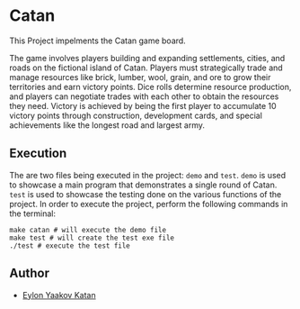 # Catan

This Project impelments the Catan game board.

The game involves players building and expanding settlements, cities, and roads on the fictional island of Catan. Players must strategically trade and manage resources like brick, lumber, wool, grain, and ore to grow their territories and earn victory points. Dice rolls determine resource production, and players can negotiate trades with each other to obtain the resources they need. Victory is achieved by being the first player to accumulate 10 victory points through construction, development cards, and special achievements like the longest road and largest army.

## Execution

The are two files being executed in the project: `demo` and `test`.
`demo` is used to showcase a main program that demonstrates a single round of Catan.
`test` is used to showcase the testing done on the various functions of the project.
In order to execute the project, perform the following commands in the terminal:

```make
make catan # will execute the demo file
make test # will create the test exe file
./test # execute the test file
```

## Author

- [Eylon Yaakov Katan](https://github.com/eylonk14)
